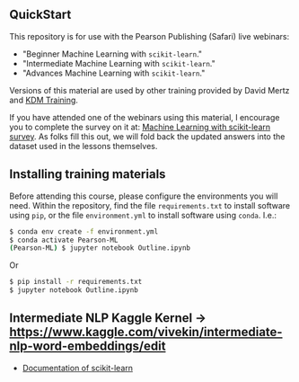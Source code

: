 ## QuickStart

This repository is for use with the Pearson Publishing (Safari) live webinars:

* "Beginner Machine Learning with `scikit-learn`."
* "Intermediate Machine Learning with `scikit-learn`."
* "Advances Machine Learning with `scikit-learn`."

Versions of this material are used by other training provided by David Mertz
and [KDM Training](http://kdm.training).

If you have attended one of the webinars using this material, I encourage you
to complete the survey on it at: [Machine Learning with scikit-learn
survey](https://goo.gl/pghpzD).  As folks fill this out, we will fold back the
updated answers into the dataset used in the lessons themselves.

## Installing training materials

Before attending this course, please configure the environments you will need.
Within the repository, find the file `requirements.txt` to install software
using `pip`, or the file `environment.yml` to install software using `conda`.
I.e.:

```bash
$ conda env create -f environment.yml
$ conda activate Pearson-ML
(Pearson-ML) $ jupyter notebook Outline.ipynb
```

Or

```bash
$ pip install -r requirements.txt
$ jupyter notebook Outline.ipynb
```

## Intermediate NLP Kaggle Kernel -> https://www.kaggle.com/vivekin/intermediate-nlp-word-embeddings/edit

* [Documentation of scikit-learn](https://scikit-learn.org/stable/documentation.html)
